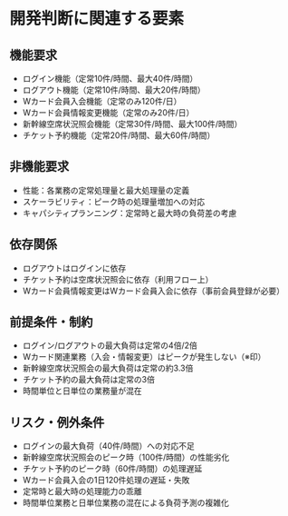 # 開発判断に関連する要素

## 機能要求
- ログイン機能（定常10件/時間、最大40件/時間）
- ログアウト機能（定常10件/時間、最大20件/時間）
- Wカード会員入会機能（定常のみ120件/日）
- Wカード会員情報変更機能（定常のみ20件/日）
- 新幹線空席状況照会機能（定常30件/時間、最大100件/時間）
- チケット予約機能（定常20件/時間、最大60件/時間）

## 非機能要求
- 性能：各業務の定常処理量と最大処理量の定義
- スケーラビリティ：ピーク時の処理量増加への対応
- キャパシティプランニング：定常時と最大時の負荷差の考慮

## 依存関係
- ログアウトはログインに依存
- チケット予約は空席状況照会に依存（利用フロー上）
- Wカード会員情報変更はWカード会員入会に依存（事前会員登録が必要）

## 前提条件・制約
- ログイン/ログアウトの最大負荷は定常の4倍/2倍
- Wカード関連業務（入会・情報変更）はピークが発生しない（※印）
- 新幹線空席状況照会の最大負荷は定常の約3.3倍
- チケット予約の最大負荷は定常の3倍
- 時間単位と日単位の業務量が混在

## リスク・例外条件
- ログインの最大負荷（40件/時間）への対応不足
- 新幹線空席状況照会のピーク時（100件/時間）の性能劣化
- チケット予約のピーク時（60件/時間）の処理遅延
- Wカード会員入会の1日120件処理の遅延・失敗
- 定常時と最大時の処理能力の乖離
- 時間単位業務と日単位業務の混在による負荷予測の複雑化
